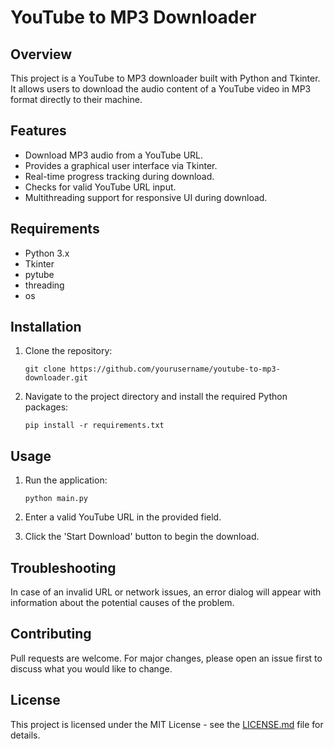 # YouTube to MP3 Downloader

## Overview

This project is a YouTube to MP3 downloader built with Python and Tkinter. It allows users to download the audio content of a YouTube video in MP3 format directly to their machine.


## Features

- Download MP3 audio from a YouTube URL.
- Provides a graphical user interface via Tkinter.
- Real-time progress tracking during download.
- Checks for valid YouTube URL input.
- Multithreading support for responsive UI during download.
  
## Requirements

- Python 3.x
- Tkinter
- pytube
- threading
- os

## Installation

1. Clone the repository:

    ```
    git clone https://github.com/yourusername/youtube-to-mp3-downloader.git
    ```

2. Navigate to the project directory and install the required Python packages:

    ```
    pip install -r requirements.txt
    ```

## Usage

1. Run the application:

    ```
    python main.py
    ```

2. Enter a valid YouTube URL in the provided field.

3. Click the 'Start Download' button to begin the download.

## Troubleshooting

In case of an invalid URL or network issues, an error dialog will appear with information about the potential causes of the problem.

## Contributing

Pull requests are welcome. For major changes, please open an issue first to discuss what you would like to change.

## License

This project is licensed under the MIT License - see the [LICENSE.md](LICENSE.md) file for details.
